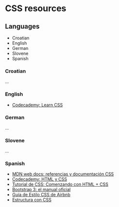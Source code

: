 # CSS resources

## Languages

- Croatian
- English
- German
- Slovene
- Spanish

### Croatian
...

### English
- [Codecademy: Learn CSS](https://www.codecademy.com/learn/learn-css)

### German
...

### Slovene
...

### Spanish
- [MDN web docs: referencias y documentación CSS](https://developer.mozilla.org/es/docs/Web/CSS)
- [Codecademy: HTML y CSS](https://www.codecademy.com/es/tracks/html-css-traduccion-al-espanol-america-latina-clone)
- [Tutorial de CSS: Comenzando con HTML + CSS](https://www.w3.org/Style/Examples/011/firstcss.es.html)
- [Bootstrap 3: el manual oficial](http://librosweb.es/libro/bootstrap_3/)
- [Guía de Estilo CSS de Airbnb](https://github.com/ismamz/css)
- [Estructura con CSS](http://es.learnlayout.com/)

